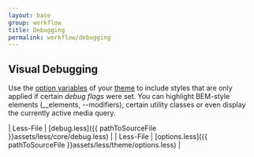 ```yaml
---
layout: base
group: workflow
title: Debugging
permalink: workflow/debugging
---
```


## Visual Debugging

Use the [option variables](/pages/theme/options.html) of your [theme](/pages/theme/_introduction.html) to include styles that are only applied if certain _debug flags_ were set. You can highlight BEM-style elements (__elements, --modifiers), certain utility classes or even display the currently active media query.

| Less-File | [debug.less]({{ pathToSourceFile }}assets/less/core/debug.less)      |
| Less-File | [options.less]({{ pathToSourceFile }}assets/less/theme/options.less) |

<div class="documentation__block">
    <div class="documentation__example" yoi-printcode="language:markup; print:true;">
        <div class="placeholder w-10 h-15 m-2"></div>
        <div class="placeholder w-20 h-30 m-2"></div>
    </div>
</div>